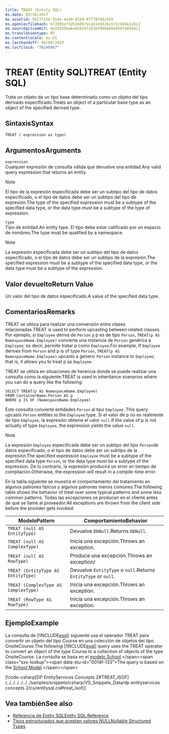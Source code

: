 ```yaml
---
title: TREAT (Entity SQL)
ms.date: 03/30/2017
ms.assetid: 5b77f156-55de-4cb4-8154-87f707d4c635
ms.openlocfilehash: b7393bef32b3e057eca51eb516cb72cd2de126c2
ms.sourcegitcommit: 4e2d355baba82814fa53efd6b8bbb45bfe054d11
ms.translationtype: MT
ms.contentlocale: es-ES
ms.lasthandoff: 09/04/2019
ms.locfileid: "70248967"
---
```

# <a name="treat-entity-sql"></a><span data-ttu-id="0014f-102">TREAT (Entity SQL)</span><span class="sxs-lookup"><span data-stu-id="0014f-102">TREAT (Entity SQL)</span></span>
<span data-ttu-id="0014f-103">Trata un objeto de un tipo base determinado como un objeto del tipo derivado especificado.</span><span class="sxs-lookup"><span data-stu-id="0014f-103">Treats an object of a particular base type as an object of the specified derived type.</span></span>  
  
## <a name="syntax"></a><span data-ttu-id="0014f-104">Sintaxis</span><span class="sxs-lookup"><span data-stu-id="0014f-104">Syntax</span></span>  
  
```  
TREAT ( expression as type)  
```  
  
## <a name="arguments"></a><span data-ttu-id="0014f-105">Argumentos</span><span class="sxs-lookup"><span data-stu-id="0014f-105">Arguments</span></span>  
 `expression`  
 <span data-ttu-id="0014f-106">Cualquier expresión de consulta válida que devuelve una entidad.</span><span class="sxs-lookup"><span data-stu-id="0014f-106">Any valid query expression that returns an entity.</span></span>  
  
> [!NOTE]
> <span data-ttu-id="0014f-107">El tipo de la expresión especificada debe ser un subtipo del tipo de datos especificado, o el tipo de datos debe ser un subtipo del tipo de expresión.</span><span class="sxs-lookup"><span data-stu-id="0014f-107">The type of the specified expression must be a subtype of the specified data type, or the data type must be a subtype of the type of expression.</span></span>  
  
 `type`  
 <span data-ttu-id="0014f-108">Tipo de entidad.</span><span class="sxs-lookup"><span data-stu-id="0014f-108">An entity type.</span></span> <span data-ttu-id="0014f-109">El tipo debe estar calificado por un espacio de nombres.</span><span class="sxs-lookup"><span data-stu-id="0014f-109">The type must be qualified by a namespace.</span></span>  
  
> [!NOTE]
> <span data-ttu-id="0014f-110">La expresión especificada debe ser un subtipo del tipo de datos especificado, o el tipo de datos debe ser un subtipo de la expresión.</span><span class="sxs-lookup"><span data-stu-id="0014f-110">The specified expression must be a subtype of the specified data type, or the data type must be a subtype of the expression.</span></span>  
  
## <a name="return-value"></a><span data-ttu-id="0014f-111">Valor devuelto</span><span class="sxs-lookup"><span data-stu-id="0014f-111">Return Value</span></span>  
 <span data-ttu-id="0014f-112">Un valor del tipo de datos especificado.</span><span class="sxs-lookup"><span data-stu-id="0014f-112">A value of the specified data type.</span></span>  
  
## <a name="remarks"></a><span data-ttu-id="0014f-113">Comentarios</span><span class="sxs-lookup"><span data-stu-id="0014f-113">Remarks</span></span>  
 <span data-ttu-id="0014f-114">TREAT se utiliza para realizar una conversión entre clases relacionadas.</span><span class="sxs-lookup"><span data-stu-id="0014f-114">TREAT is used to perform upcasting between related classes.</span></span> <span data-ttu-id="0014f-115">Por ejemplo, si `Employee` deriva de `Person` y p es de tipo `Person`, `TREAT(p AS NamespaceName.Employee)` convierte una instancia de `Person` genérica a `Employee`; es decir, permite tratar p como `Employee`.</span><span class="sxs-lookup"><span data-stu-id="0014f-115">For example, if `Employee` derives from `Person` and p is of type `Person`, `TREAT(p AS NamespaceName.Employee)` upcasts a generic `Person` instance to `Employee`; that is, it allows you to treat p as `Employee`.</span></span>  
  
 <span data-ttu-id="0014f-116">TREAT se utiliza en situaciones de herencia donde se puede realizar una consulta como la siguiente:</span><span class="sxs-lookup"><span data-stu-id="0014f-116">TREAT is used in inheritance scenarios where you can do a query like the following:</span></span>  
  
```  
SELECT TREAT(p AS NamespaceName.Employee)  
FROM ContainerName.Person AS p  
WHERE p IS OF (NamespaceName.Employee)   
```  
  
 <span data-ttu-id="0014f-117">Este consulta convierte entidades `Person` al tipo `Employee` .</span><span class="sxs-lookup"><span data-stu-id="0014f-117">This query upcasts `Person` entities to the `Employee` type.</span></span> <span data-ttu-id="0014f-118">Si el valor de p no es realmente de tipo `Employee`, la expresión obtiene el valor `null`.</span><span class="sxs-lookup"><span data-stu-id="0014f-118">If the value of p is not actually of type `Employee`, the expression yields the value `null`.</span></span>  
  
> [!NOTE]
> <span data-ttu-id="0014f-119">La expresión `Employee` especificada debe ser un subtipo del tipo `Person`de datos especificado, o el tipo de datos debe ser un subtipo de la expresión.</span><span class="sxs-lookup"><span data-stu-id="0014f-119">The specified expression `Employee` must be a subtype of the specified data type `Person`, or the data type must be a subtype of the expression.</span></span> <span data-ttu-id="0014f-120">De lo contrario, la expresión producirá un error en tiempo de compilación.</span><span class="sxs-lookup"><span data-stu-id="0014f-120">Otherwise, the expression will result in a compile-time error.</span></span>  
  
 <span data-ttu-id="0014f-121">En la tabla siguiente se muestra el comportamiento del tratamiento en algunos patrones típicos y algunos patrones menos comunes.</span><span class="sxs-lookup"><span data-stu-id="0014f-121">The following table shows the behavior of treat over some typical patterns and some less common patterns.</span></span> <span data-ttu-id="0014f-122">Todas las excepciones se producen en el cliente antes de que se llame al proveedor:</span><span class="sxs-lookup"><span data-stu-id="0014f-122">All exceptions are thrown from the client side before the provider gets invoked:</span></span>  
  
|<span data-ttu-id="0014f-123">Modelo</span><span class="sxs-lookup"><span data-stu-id="0014f-123">Pattern</span></span>|<span data-ttu-id="0014f-124">Comportamiento</span><span class="sxs-lookup"><span data-stu-id="0014f-124">Behavior</span></span>|  
|-------------|--------------|  
|`TREAT (null AS EntityType)`|<span data-ttu-id="0014f-125">Devuelve `DbNull`.</span><span class="sxs-lookup"><span data-stu-id="0014f-125">Returns `DbNull`.</span></span>|  
|`TREAT (null AS ComplexType)`|<span data-ttu-id="0014f-126">Inicia una excepción.</span><span class="sxs-lookup"><span data-stu-id="0014f-126">Throws an exception.</span></span>|  
|`TREAT (null AS RowType)`|<span data-ttu-id="0014f-127">Produce una excepción.</span><span class="sxs-lookup"><span data-stu-id="0014f-127">Throws an exception/</span></span>|  
|`TREAT (EntityType AS EntityType)`|<span data-ttu-id="0014f-128">Devuelve `EntityType` o `null`.</span><span class="sxs-lookup"><span data-stu-id="0014f-128">Returns `EntityType` or `null`.</span></span>|  
|`TREAT (ComplexType AS ComplexType)`|<span data-ttu-id="0014f-129">Inicia una excepción.</span><span class="sxs-lookup"><span data-stu-id="0014f-129">Throws an exception.</span></span>|  
|`TREAT (RowType AS RowType)`|<span data-ttu-id="0014f-130">Inicia una excepción.</span><span class="sxs-lookup"><span data-stu-id="0014f-130">Throws an exception.</span></span>|  
  
## <a name="example"></a><span data-ttu-id="0014f-131">Ejemplo</span><span class="sxs-lookup"><span data-stu-id="0014f-131">Example</span></span>  
 <span data-ttu-id="0014f-132">La consulta de [!INCLUDE[esql](../../../../../../includes/esql-md.md)] siguiente usa el operador TREAT para convertir un objeto del tipo Course en una colección de objetos del tipo OnsiteCourse.</span><span class="sxs-lookup"><span data-stu-id="0014f-132">The following [!INCLUDE[esql](../../../../../../includes/esql-md.md)] query uses the TREAT operator to convert an object of the type Course to a collection of objects of the type OnsiteCourse.</span></span> <span data-ttu-id="0014f-133">La consulta se basa en el [modelo School](https://docs.microsoft.com/previous-versions/dotnet/netframework-4.0/bb896300(v=vs.100)).</span><span class="sxs-lookup"><span data-stu-id="0014f-133">The query is based on the [School Model](https://docs.microsoft.com/previous-versions/dotnet/netframework-4.0/bb896300(v=vs.100)).</span></span>  
  
 [!code-csharp[DP EntityServices Concepts 2#TREAT_ISOF](../../../../../../samples/snippets/csharp/VS_Snippets_Data/dp entityservices concepts 2/cs/entitysql.cs#treat_isof)]  
  
## <a name="see-also"></a><span data-ttu-id="0014f-134">Vea también</span><span class="sxs-lookup"><span data-stu-id="0014f-134">See also</span></span>

- [<span data-ttu-id="0014f-135">Referencia de Entity SQL</span><span class="sxs-lookup"><span data-stu-id="0014f-135">Entity SQL Reference</span></span>](entity-sql-reference.md)
- [<span data-ttu-id="0014f-136">Tipos estructurados que aceptan valores NULL</span><span class="sxs-lookup"><span data-stu-id="0014f-136">Nullable Structured Types</span></span>](nullable-structured-types-entity-sql.md)

